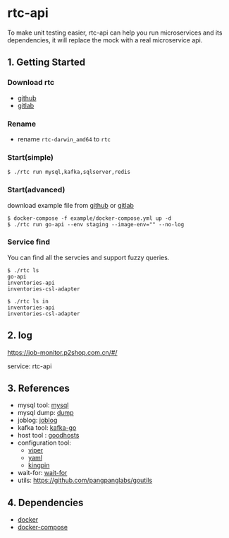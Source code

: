 # rtc-api

To make unit testing easier, rtc-api can help you run microservices and its dependencies, it will replace the mock with a real microservice api.

## 1. Getting Started

### Download rtc

- [github](https://github.com/relax-space/rtc-api/releases)
- [gitlab](https://gitlab.p2shop.cn:8443/qa/rtc-api/-/tags)

### Rename

- rename `rtc-darwin_amd64` to `rtc`

### Start(simple)
```
$ ./rtc run mysql,kafka,sqlserver,redis
```

### Start(advanced)

download example file from [github](https://github.com/relax-space/rtc-api/releases) or [gitlab](https://gitlab.p2shop.cn:8443/qa/rtc-api/-/tags)

```
$ docker-compose -f example/docker-compose.yml up -d
$ ./rtc run go-api --env staging --image-env="" --no-log
```

### Service find
You can find all the servcies and support fuzzy queries.
```
$ ./rtc ls
go-api
inventories-api
inventories-csl-adapter
```
```
$ ./rtc ls in
inventories-api
inventories-csl-adapter
```

## 2. log
https://job-monitor.p2shop.com.cn/#/

service: rtc-api

## 3. References

- mysql tool: [mysql](https://github.com/go-sql-driver/mysql)
- mysql dump: [dump](https://github.com/relax-space/go-mysqldump)
- joblog: [joblog](https://github.com/ElandGroup/joblog)
- kafka tool: [kafka-go](https://github.com/segmentio/kafka-go)
- host tool : [goodhosts](https://github.com/lextoumbourou/goodhosts)
- configuration tool: 
  - [viper](https://github.com/spf13/viper) 
  - [yaml](https://github.com/ghodss/yaml)
  - [kingpin](https://github.com/alecthomas/kingpin)
- wait-for: [wait-for](https://github.com/fmiguelez/wait-for.git)
- utils: https://github.com/pangpanglabs/goutils

## 4. Dependencies

- [docker](https://docker_practice.gitee.io/us_en/install/)
- [docker-compose](https://docker_practice.gitee.io/us_en/compose/install.html)